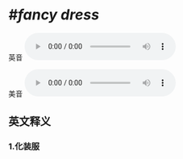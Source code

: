 # ***\#fancy dress*** 
英音
<audio src="./media/fancy dress1_AAC.aac" controls="controls"></audio>

美音
<audio src="./media/fancy dress2_AAC.aac" controls="controls"></audio>



  

英文释义
---
### 1.**化装服**  


